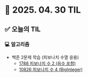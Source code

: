 # 📅 2025. 04. 30 TIL

## ✅ 오늘의 TIL

### 💻 알고리즘

- 백준 2문제 학습 (피보나치 수열 응용)  
  - [1788 피보나치 수 2 (음수 포함)](https://www.acmicpc.net/problem/1788)  
  - [10826 피보나치 수 4 (BigInteger)](https://www.acmicpc.net/problem/10826)
